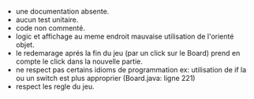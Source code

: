 * une documentation absente.
* aucun test unitaire.
* code non commenté.
* logic et affichage au meme endroit mauvaise utilisation de l'orienté objet.
* le redemarage aprés la fin du jeu (par un click sur le Board) prend en compte le click dans la nouvelle partie.
* ne respect pas certains idioms de programmation ex: utilisation de if la ou un switch est plus approprier (Board.java: ligne 221)
* respect les regle du jeu.